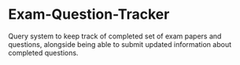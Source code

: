 # Exam-Question-Tracker
Query system to keep track of completed set of exam papers and questions, alongside being able to submit updated information about completed questions.
